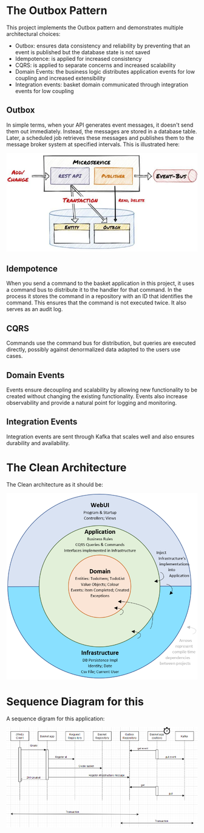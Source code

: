 # The Outbox Pattern

This project implements the Outbox pattern and demonstrates multiple architectural choices:

- Outbox: ensures data consistency and reliability by preventing that an event is published but the database state is
  not saved
- Idempotence: is applied for increased consistency
- CQRS: is applied to separate concerns and increased scalability
- Domain Events: the business logic distributes application events for low coupling and increased extensibility
- Integration events: basket domain communicated through integration events for low coupling

## Outbox

In simple terms, when your API generates event messages, it doesn't send them out immediately. Instead, the messages are
stored in a database table. Later, a scheduled job retrieves these messages and publishes them to the message broker
system at specified intervals. This is illustrated here:

![The Outbox Pattern](docs/images/outbox-drawing.png)

## Idempotence

When you send a command to the basket application in this project, it uses a command bus to distribute it to the handler
for that command. In the process it stores the command in a repository with an ID that identifies the command. This
ensures that the command is not executed twice. It also serves as an audit log.

## CQRS

Commands use the command bus for distribution, but queries are executed directly, possibly against denormalized data
adapted to the users use cases.

## Domain Events

Events ensure decoupling and scalability by allowing new functionality to be created without changing the existing
functionality. Events also increase observability and provide a natural point for logging and monitoring.

## Integration Events

Integration events are sent through Kafka that scales well and also ensures durability and availability.


# The Clean Architecture

The Clean architecture as it should be:

![Clean Architecture](docs/images/clean-architecture.png)

# Sequence Diagram for this 

A sequence digram for this application:

![Sequence Diagram](docs/images/sequence.png)

